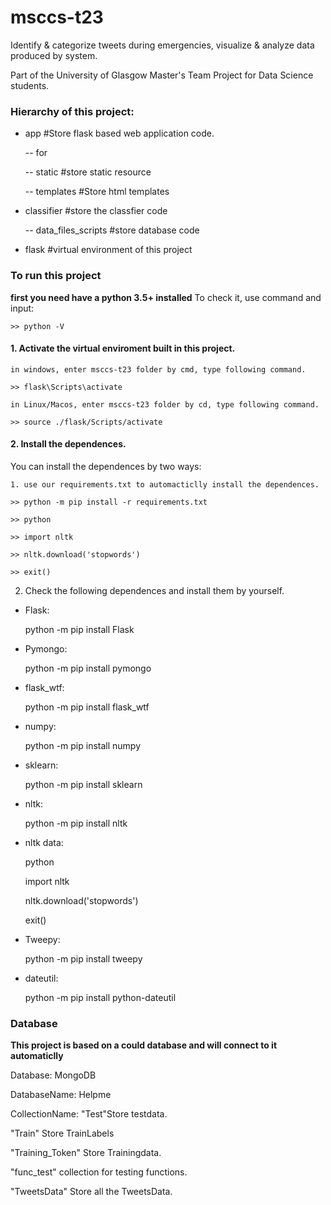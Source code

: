 # msccs-t23
Identify &amp; categorize tweets during emergencies, visualize &amp; analyze data produced by system.

Part of the University of Glasgow Master's Team Project for Data Science students.

### Hierarchy of this project:

- app #Store flask based web application code.

    -- for

    -- static #store static resource
 
    -- templates #Store html templates

 - classifier #store the classfier code
 
    -- data_files_scripts #store database code

 - flask #virtual environment of this project

### To run this project
**first you need have a python 3.5+ installed**
To check it, use command and input:

    >> python -V
    
#### 1. Activate the virtual enviroment built in this project.

    in windows, enter msccs-t23 folder by cmd, type following command.
    
    >> flask\Scripts\activate
    
    in Linux/Macos, enter msccs-t23 folder by cd, type following command.
    
    >> source ./flask/Scripts/activate

#### 2. Install the dependences.
You can install the dependences by two ways:

    1. use our requirements.txt to automacticlly install the dependences.
    
    >> python -m pip install -r requirements.txt

    >> python

    >> import nltk

    >> nltk.download('stopwords')

    >> exit()

2. Check the following dependences and install them by yourself.

- Flask:

    python -m pip install Flask

- Pymongo:


    python -m pip install pymongo
    

- flask_wtf:
     
    python -m pip install flask_wtf

- numpy:
         
    python -m pip install numpy
    
- sklearn:
         
    python -m pip install sklearn
    
- nltk:
         
    python -m pip install nltk
    
- nltk data:
       
    python 
       
    import nltk
       
    nltk.download('stopwords')
       
    exit()
           
- Tweepy:
        
    python -m pip install tweepy

- dateutil:
    
    python -m pip install python-dateutil
    
### Database

**This project is based on a could database and will connect to it automaticlly**

Database: MongoDB

DatabaseName: Helpme

CollectionName:
"Test"Store testdata.

"Train" Store TrainLabels


"Training_Token" Store Trainingdata.


"func_test" collection for testing functions.

"TweetsData" Store all the TweetsData.
